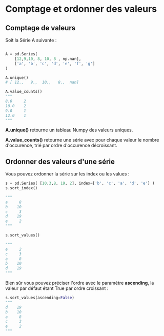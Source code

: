 # Comptage et ordonner des valeurs

## Comptage de valeurs

Soit la Série A suivante :

```python

A = pd.Series(
    [12,9,10, 8, 10, 8 , np.nan],
    ['a', 'b', 'c', 'd', 'e', 'f', 'g']
)

A.unique()
# [ 12.,   9.,  10.,   8.,  nan]

A.value_counts()
"""
8.0     2
10.0    2
9.0     1
12.0    1
"""

```

**A.unique()** retourne un tableau Numpy des valeurs uniques.

**A.value_counts()** retourne une série avec pour chaque valeur le nombre d'occurence, trié par ordre d'occurence décroissant.

## Ordonner des valeurs d'une série

Vous pouvez ordonner la série sur les index ou les values :

```python
s = pd.Series( [10,3,8, 19, 2], index=['b', 'c', 'a', 'd', 'e'] )
s.sort_index()

"""
a     8
b    10
c     3
d    19
e     2
"""

s.sort_values()

"""
e     2
c     3
a     8
b    10
d    19
"""
```

Bien sûr vous pouvez préciser l'ordre avec le paramètre **ascending**, la valeur par défaut étant True par ordre croissant :

```python
s.sort_values(ascending=False)
"""
d    19
b    10
a     8
c     3
e     2
"""
```
